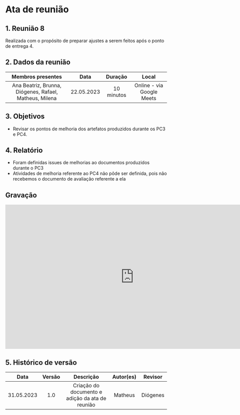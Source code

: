 # Ata de reunião 

## 1. Reunião 8
Realizada com o propósito de preparar ajustes a serem feitos após o ponto de entrega 4.

## 2. Dados da reunião
| Membros presentes | Data | Duração | Local |
| :---------------: | :--: | :-----: | :---: | 
| Ana Beatriz, Brunna, Diógenes, Rafael, Matheus, Milena | 22.05.2023 | 10 minutos | Online - via Google Meets |

## 3. Objetivos
- Revisar os pontos de melhoria dos artefatos produzidos durante os PC3 e PC4.


## 4. Relatório 
- Foram definidas issues de melhorias ao documentos produzidos durante o PC3
- Atividades de melhoria referente ao PC4 não pôde ser definida, pois não recebemos o documento de avaliação referente a ela

## Gravação

<iframe width="800" height="450" src="https://www.youtube.com/embed/55z4hRJfsYg" title="YouTube video player" frameborder="0" allow="accelerometer; autoplay; clipboard-write; encrypted-media; gyroscope; picture-in-picture; web-share" allowfullscreen></iframe>

## 5. Histórico de versão
|    Data    | Versão | Descrição                                       | Autor(es)  | Revisor  |
| :--------: | :----: | :---------------------------------------------: | :--------: | :------: |
| 31.05.2023 | 1.0    | Criação do documento e adição da ata de reunião |   Matheus   |  Diógenes |
